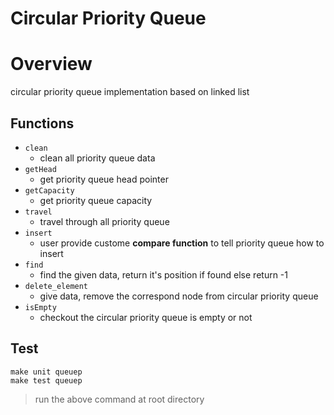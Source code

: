 # Circular Priority Queue

# Overview
circular priority queue implementation based on linked list

## Functions
+ `clean`
    + clean all priority queue data
+ `getHead`
    + get priority queue head pointer
+ `getCapacity`
    + get priority queue capacity
+ `travel`
    + travel through all priority queue
+ `insert`
    + user provide custome **compare function** to tell priority queue how to insert
+ `find`
    + find the given data, return it's position if found else return -1
+ `delete_element`
    + give data, remove the correspond node from circular priority queue
+ `isEmpty`
    + checkout the circular priority queue is empty or not

## Test
```=1
make unit queuep
make test queuep
```

> run the above command at root directory
